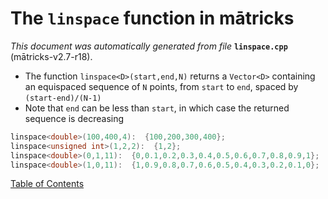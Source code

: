 
# The `linspace` function in mātricks
_This document was automatically generated from file_ **`linspace.cpp`** (mātricks-v2.7-r18).

* The function `linspace<D>(start,end,N)` returns a `Vector<D>` containing an equispaced sequence of `N` points, from `start` to `end`, spaced by `(start-end)/(N-1)`
* Note that `end` can be less than `start`, in which case the returned sequence is decreasing
```C++
linspace<double>(100,400,4):  {100,200,300,400}; 
linspace<unsigned int>(1,2,2):  {1,2}; 
linspace<double>(0,1,11):  {0,0.1,0.2,0.3,0.4,0.5,0.6,0.7,0.8,0.9,1}; 
linspace<double>(1,0,11):  {1,0.9,0.8,0.7,0.6,0.5,0.4,0.3,0.2,0.1,0}; 
```

[Table of Contents](README.md)
